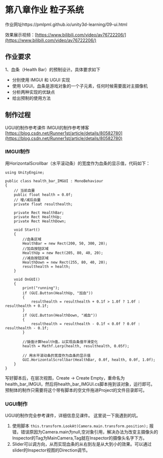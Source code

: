 # 第八章作业 粒子系统
作业网址https://pmlpml.github.io/unity3d-learning/09-ui.html

效果展示视频：[https://www.bilibili.com/video/av76722206/](https://www.bilibili.com/video/av76722206/)

## 作业要求
1、血条（Health Bar）的预制设计。具体要求如下
- 分别使用 IMGUI 和 UGUI 实现
- 使用 UGUI，血条是游戏对象的一个子元素，任何时候需要面对主摄像机
- 分析两种实现的优缺点
- 给出预制的使用方法

## 制作过程
UGUI的制作参考课件
IMGUI的制作参考博客[https://blog.csdn.net/Runner1st/article/details/80582780](https://blog.csdn.net/Runner1st/article/details/80582780)

### IMGUI制作
用HorizontalScrollbar（水平滚动条）的宽度作为血条的显示值，代码如下：
```
using UnityEngine;

public class health_bar_IMGUI : MonoBehaviour
{
    // 当前血量
    public float health = 0.0f;
    // 增/减后血量
    private float resulthealth;

    private Rect HealthBar;
    private Rect HealthUp;
    private Rect HealthDown;

    void Start()
    {
        //血条区域
        HealthBar = new Rect(200, 50, 300, 20);
        //加血按钮区域
        HealthUp = new Rect(205, 80, 40, 20);
        //减血按钮区域
        HealthDown = new Rect(255, 80, 40, 20);
        resulthealth = health;
    }

    void OnGUI()
    {
    	print("running");
        if (GUI.Button(HealthUp, "加血"))
        {
            resulthealth = resulthealth + 0.1f > 1.0f ? 1.0f : resulthealth + 0.1f;
        }
        if (GUI.Button(HealthDown, "减血"))
        {
            resulthealth = resulthealth - 0.1f < 0.0f ? 0.0f : resulthealth - 0.1f;
        }

        //插值计算health值，以实现血条值平滑变化
        health = Mathf.Lerp(health, resulthealth, 0.05f);

        // 用水平滚动条的宽度作为血条的显示值
        GUI.HorizontalScrollbar(HealthBar, 0.0f, health, 0.0f, 1.0f);
    }
}

```

写好脚本后，在层次视图，Create -> Create Empty，重命名为health_bar_IMGUI，然后将health_bar_IMGUI.cs脚本拖到该对象，运行即可。
预制体的制作只需要将这个带有脚本的空文件拖进Project的文件目录即可。

### UGUI制作
UGUI的制作完全参考课件，详细信息见课件。
这里说一下我遇到的坑。
1. 使用脚本 `this.transform.LookAt(Camera.main.transform.position);` 报错，错误原因为Camera.main为null,空对象引用，解决办法为改变主摄像头的Inspector的Tag为MainCamera,Tag就在Inspector的摄像头名字下方。
2. Slider可以调方向，从而实现血条的从右到左是从大到小的效果。可以通过slider的Inspector视图的Direction调节。
